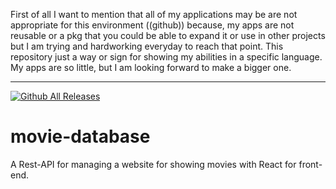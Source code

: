 First of all I want to mention that all of my applications may be are not
appropriate for this environment ((github)) because, my apps are not reusable or a pkg
that you could be able to expand it or use in other projects but I am trying and hardworking
everyday to reach that point.
This repository just a way or sign for showing my abilities in a specific language.
My apps are so little, but I am looking forward to make a bigger one.
***

[![Github All Releases](https://img.shields.io/github/downloads/DapperBlondie/movie-database/total.svg)]()
# movie-database
A Rest-API for managing a website for showing movies with React for front-end.
